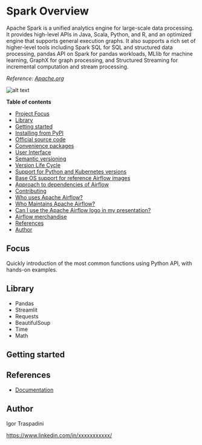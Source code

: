 # Spark Overview

Apache Spark is a unified analytics engine for large-scale data processing. It provides high-level APIs in Java, Scala, Python, and R, and an optimized engine that supports general execution graphs. It also supports a rich set of higher-level tools including Spark SQL for SQL and structured data processing, pandas API on Spark for pandas workloads, MLlib for machine learning, GraphX for graph processing, and Structured Streaming for incremental computation and stream processing.

<i>Reference: [Apache.org](https://spark.apache.org/docs/latest/)</i>

![alt text](https://avinash333.files.wordpress.com/2019/08/spark-architecture.png?w=960)

**Table of contents**
- [Project Focus](#focus)
- [Library](#library)
- [Getting started](#getting-started)
- [Installing from PyPI](#installing-from-pypi)
- [Official source code](#official-source-code)
- [Convenience packages](#convenience-packages)
- [User Interface](#user-interface)
- [Semantic versioning](#semantic-versioning)
- [Version Life Cycle](#version-life-cycle)
- [Support for Python and Kubernetes versions](#support-for-python-and-kubernetes-versions)
- [Base OS support for reference Airflow images](#base-os-support-for-reference-airflow-images)
- [Approach to dependencies of Airflow](#approach-to-dependencies-of-airflow)
- [Contributing](#contributing)
- [Who uses Apache Airflow?](#who-uses-apache-airflow)
- [Who Maintains Apache Airflow?](#who-maintains-apache-airflow)
- [Can I use the Apache Airflow logo in my presentation?](#can-i-use-the-apache-airflow-logo-in-my-presentation)
- [Airflow merchandise](#airflow-merchandise)
- [References](##references)
- [Author](##author)

## Focus
Quickly introduction of the most common functions using Python API, with hands-on examples.

## Library
- Pandas
- Streamlit
- Requests  
- BeautifulSoup
- Time
- Math

## Getting started




## References 
- [Documentation](https://spark.apache.org/docs/latest/api/python/index.html)

## Author

Igor Traspadini

https://www.linkedin.com/in/xxxxxxxxxxx/
